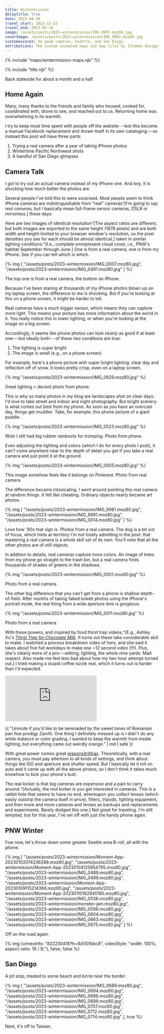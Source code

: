 ```yaml
---
title: Wintermission
delaytitle: true
date: 2023-04-30
travel_start: 2022-12-22
travel_end: 2023-02-14
image: /assets/posts/2023-wintermission/IMG_9997.moz80.jpg
coverImage: /assets/posts/2023-wintermission/IMG_9997.moz80.jpg
customexcerpt: On good cameras, Seattle, and San Diego.
attributions: The custom animated maps use map tiles by [Stamen Design](http://maps.stamen.com/) (CC BY 3.0). Country outline data from [DataHub](https://datahub.io/core/geo-countries) (PDDL), originally by [Natural Earth](https://www.naturalearthdata.com/) (public domain). Code to make the city maps is based off of [marceloprates/prettymaps](https://github.com/marceloprates/prettymaps/). Data for all maps &copy; OpenStreetMap contributors (ODbL).
---
```


<!-- image graveyard:
-->

<!-- Video list:
- [x] coffee
- [x] train (822230418?h=fb5101bbc8)
-->

{% include "maps/wintermission-maps.njk" %}

{% include "title.njk" %}

Back stateside for about a month and a half.

## Home Again

Many, many thanks to the friends and family who housed, cooked for, coordinated with, drove to see, and reached out to us. Returning home was overwhelming in its warmth.

I try to keep most time spent with people off the website---lest this become a manual Facebook replacement and drown itself in its own cataloging---so instead this post will have three parts:
1. Trying a real camera after a year of taking iPhone photos
2. Wintertime Pacific Northwest shots
3. A handful of San Diego glimpses

## Camera Talk

I got to try out an actual camera instead of my iPhone one. And boy, it is shocking how much better the photos are.

Several people I've told this to were surprised. Most people seem to think iPhone cameras are indistinguishable from "real" cameras^[I'm going to say _real cameras,_ but I basically mean full-frame sensor cameras, DSLR or mirrorless.] these days.

Here are two images of identical resolution^[The aspect ratios are different, but both images are exported to the same height (1878 pixels) and are both width and height-limited to your browser window's resolution, so the pixel densities you see for each should be almost identical.] taken in similar lighting conditions.^[I.e., complete omnipresent cloud cover, i.e., PNW's habitat September through June.] One is from a real camera, one is from my iPhone. See if you can tell which is which.

{% img [
    "/assets/posts/2023-wintermission/IMG_0007.moz80.jpg",
    "/assets/posts/2023-wintermission/IMG_0491.moz80.jpg"
] %}

<p class="figcaption">The top one is from a real camera, the bottom an iPhone.</p>

Because I've been staring at thousands of my iPhone photos blown up on my laptop screen, the difference to me is shocking. But if you're looking at this on a phone screen, it might be harder to tell.

Real cameras have a much bigger sensor, which means they can capture more light. This means your picture has more information about the world in it. You really notice this in lower lighting, or when you're looking at the image on a big screen.

Accordingly, it seems like phone photos can look _nearly_ as good if at least one---but ideally both---of these two conditions are true:
1. The lighting is super bright
2. The image is small (e.g., on a phone screen)

For example, here's a phone picture with super bright lighting: clear day and reflection off of snow. It looks pretty crisp, even on a laptop screen.

{% img "/assets/posts/2023-wintermission/IMG_0629.moz80.jpg" %}

<p class="figcaption">Great lighting = decent photo from phone.</p>

This is why so many photos in my blog are landscapes shot on clear days. I'd love to take street and indoor and night photography. But bright scenery is what comes out best from my phone. As soon as you have an overcast day, things get muddier. Take, for example, this phone picture of a giant puddle:

{% img "/assets/posts/2023-wintermission/IMG_0523.moz80.jpg" %}

<p class="figcaption">Wish I still had big rubber rainboots for tromping. Photo from phone.</p>

Even adjusting the lighting and colors (which I do for every photo I post), it can't come anywhere near to the depth of detail you get if you take a real camera and just point it at the ground.

{% img "/assets/posts/2023-wintermission/IMG_0005.moz80.jpg" %}

<p class="figcaption">This image somehow feels like it belongs on Pinterest. Photo from real camera.</p>

The difference became intoxicating. I went around pointing this real camera at random things. It felt like cheating. Ordinary objects nearly became art photos.

{% img [
    "/assets/posts/2023-wintermission/IMG_9981.moz80.jpg",
    "/assets/posts/2023-wintermission/IMG_9991.moz80.jpg",
    "/assets/posts/2023-wintermission/IMG_0014.moz80.jpg"
] %}

<p class="figcaption">Love how '90s that sign is. Photos from a real camera. The dog is a bit out of focus, which hints at territory I'm not totally admitting in the post: that mastering a real camera is a whole skill set of its own. You'll note that all the other photos are of still objects.</p>

In addition to details, real cameras capture more colors. An image of trees from my phone go straight to the trash bin, but a real camera finds thousands of shades of greens in the shadows.

{% img "/assets/posts/2023-wintermission/IMG_0001.moz80.jpg" %}

<p class="figcaption">Photo from a real camera.</p>

The other big difference that you can't get from a phone is shallow depth-of-field. After months of taking faked bokeh photos using the iPhone's portrait mode, the real thing from a wide aperture lens is gorgeous.

{% img "/assets/posts/2023-wintermission/IMG_0011.moz80.jpg" %}

<p class="figcaption">Photo from a real camera.</p>

With these powers, and inspired by food thirst trap videos,^[E.g., Ashley Xu's [_Thirst Trap for Chocolate Milk_](https://www.youtube.com/shorts/5UGQXd0vdfk). It turns out these take considerable skill to make. I watched a process breakdown video of hers, and she said it takes about five full workdays to make one ~12 second video (!!!). Plus, she's clearly more of a pro---editing, lighting, the whole nine yards. Mad respect. Also made me feel less bad about how my two hour attempt turned out.] I tried making a stupid coffee sizzle real, which it turns out is harder than I'd expected.

<iframe class="w-100 fig" style="aspect-ratio: 100 / 56.25;" loading="lazy"
src="https://www.youtube-nocookie.com/embed/BEpRhGmbv8o?&autoplay=1&mute=1&loop=1&playlist=BEpRhGmbv8o&rel=0&modestbranding=1" frameborder="0" allow="accelerometer; autoplay; clipboard-write; encrypted-media; gyroscope; picture-in-picture;" allowfullscreen></iframe>

<p class="figcaption">{{ "Unmute if you'd like to be serenaded by the sweet tones of Romanian pan flue prodigy Zamfir. One thing I definitely messed up is I didn't do any white-balance or color grading. I wanted to keep the warmth from inside lighting, but everything came out weirdly orange." | md | safe }}</p>


With great power comes great [responsitrilitrax](https://www.youtube.com/watch?v=eiWIOKKuyGE). Theoretically, with a real camera, you must pay attention to all kinds of settings, and think about things like ISO and aperture and shutter speed. But I basically let it roll on auto and it came up with all the above photos, so I don't think it takes much knowhow to kick your phone's butt.

The real kicker is that big cameras are expensive and a pain to carry around.^[Actually, the _real_ kicker is you get _interested_ in cameras. This is a rabbit hole that seems to have no end, whereupon you collect lenses (which easily outstrip the camera itself in price), filters, tripods, lighting equipment, and then more and more cameras and lenses as backups and replacements and experiments. Barely dodged this one.] Not great for traveling. I'm still tempted, but for this year, I've set off with just the handy phone again.

<!-- Just so we're crystal, that's winter + intermission, not winter + mission. I had no mission. -->

## PNW Winter

Fow now, let's throw down some greater Seattle area B-roll, all with the phone.

{% img [
    "/assets/posts/2023-wintermission/Moment-App-20230102074236288.moz80.jpg",
    "/assets/posts/2023-wintermission/Moment-App-20230104125854795.moz80.jpg",
    "/assets/posts/2023-wintermission/IMG_0489.moz80.jpg",
    "/assets/posts/2023-wintermission/IMG_0499.moz80.jpg",
    "/assets/posts/2023-wintermission/Moment-App-20230109115214366.moz80.jpg",
    "/assets/posts/2023-wintermission/Moment-App-20230110162940185.moz80.jpg",
    "/assets/posts/2023-wintermission/IMG_0538.moz80.jpg",
    "/assets/posts/2023-wintermission/monster-jam.moz80.jpg",
    "/assets/posts/2023-wintermission/IMG_0598.moz80.jpg",
    "/assets/posts/2023-wintermission/IMG_0604.moz80.jpg",
    "/assets/posts/2023-wintermission/IMG_0663.moz80.jpg",
    "/assets/posts/2023-wintermission/IMG_0675.moz80.jpg"
] %}

Off on the road again.

{% img {vimeoInfo: "822230418?h=fb5101bbc8", videoStyle: "width: 100%; aspect-ratio: 16 / 9;"}, false, false %}

## San Diego

A pit stop, treated to some beach and _birria_ near the border.

{% img [
    "/assets/posts/2023-wintermission/IMG_0689.moz80.jpg",
    "/assets/posts/2023-wintermission/IMG_0694.moz80.jpg",
    "/assets/posts/2023-wintermission/IMG_0696.moz80.jpg",
    "/assets/posts/2023-wintermission/IMG_0699.moz80.jpg",
    "/assets/posts/2023-wintermission/IMG_0707.moz80.jpg",
    "/assets/posts/2023-wintermission/IMG_0712.moz80.jpg",
    "/assets/posts/2023-wintermission/IMG_0714.moz80.jpg"
], true %}

Next, it's off to Taiwan.
